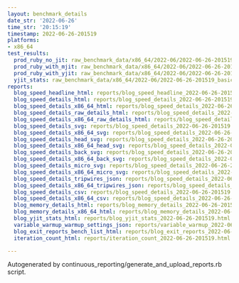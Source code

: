 ```yaml
---
layout: benchmark_details
date_str: '2022-06-26'
time_str: '20:15:19'
timestamp: 2022-06-26-201519
platforms:
- x86_64
test_results:
  prod_ruby_no_jit: raw_benchmark_data/x86_64/2022-06/2022-06-26-201519_basic_benchmark_prod_ruby_no_jit.json
  prod_ruby_with_mjit: raw_benchmark_data/x86_64/2022-06/2022-06-26-201519_basic_benchmark_prod_ruby_with_mjit.json
  prod_ruby_with_yjit: raw_benchmark_data/x86_64/2022-06/2022-06-26-201519_basic_benchmark_prod_ruby_with_yjit.json
  yjit_stats: raw_benchmark_data/x86_64/2022-06/2022-06-26-201519_basic_benchmark_yjit_stats.json
reports:
  blog_speed_headline_html: reports/blog_speed_headline_2022-06-26-201519.html
  blog_speed_details_html: reports/blog_speed_details_2022-06-26-201519.html
  blog_speed_details_x86_64_html: reports/blog_speed_details_2022-06-26-201519.x86_64.html
  blog_speed_details_raw_details_html: reports/blog_speed_details_2022-06-26-201519.raw_details.html
  blog_speed_details_x86_64_raw_details_html: reports/blog_speed_details_2022-06-26-201519.x86_64.raw_details.html
  blog_speed_details_svg: reports/blog_speed_details_2022-06-26-201519.svg
  blog_speed_details_x86_64_svg: reports/blog_speed_details_2022-06-26-201519.x86_64.svg
  blog_speed_details_head_svg: reports/blog_speed_details_2022-06-26-201519.head.svg
  blog_speed_details_x86_64_head_svg: reports/blog_speed_details_2022-06-26-201519.x86_64.head.svg
  blog_speed_details_back_svg: reports/blog_speed_details_2022-06-26-201519.back.svg
  blog_speed_details_x86_64_back_svg: reports/blog_speed_details_2022-06-26-201519.x86_64.back.svg
  blog_speed_details_micro_svg: reports/blog_speed_details_2022-06-26-201519.micro.svg
  blog_speed_details_x86_64_micro_svg: reports/blog_speed_details_2022-06-26-201519.x86_64.micro.svg
  blog_speed_details_tripwires_json: reports/blog_speed_details_2022-06-26-201519.tripwires.json
  blog_speed_details_x86_64_tripwires_json: reports/blog_speed_details_2022-06-26-201519.x86_64.tripwires.json
  blog_speed_details_csv: reports/blog_speed_details_2022-06-26-201519.csv
  blog_speed_details_x86_64_csv: reports/blog_speed_details_2022-06-26-201519.x86_64.csv
  blog_memory_details_html: reports/blog_memory_details_2022-06-26-201519.html
  blog_memory_details_x86_64_html: reports/blog_memory_details_2022-06-26-201519.x86_64.html
  blog_yjit_stats_html: reports/blog_yjit_stats_2022-06-26-201519.html
  variable_warmup_warmup_settings_json: reports/variable_warmup_2022-06-26-201519.warmup_settings.json
  blog_exit_reports_bench_list_html: reports/blog_exit_reports_2022-06-26-201519.bench_list.html
  iteration_count_html: reports/iteration_count_2022-06-26-201519.html

---
```

Autogenerated by continuous_reporting/generate_and_upload_reports.rb script.
